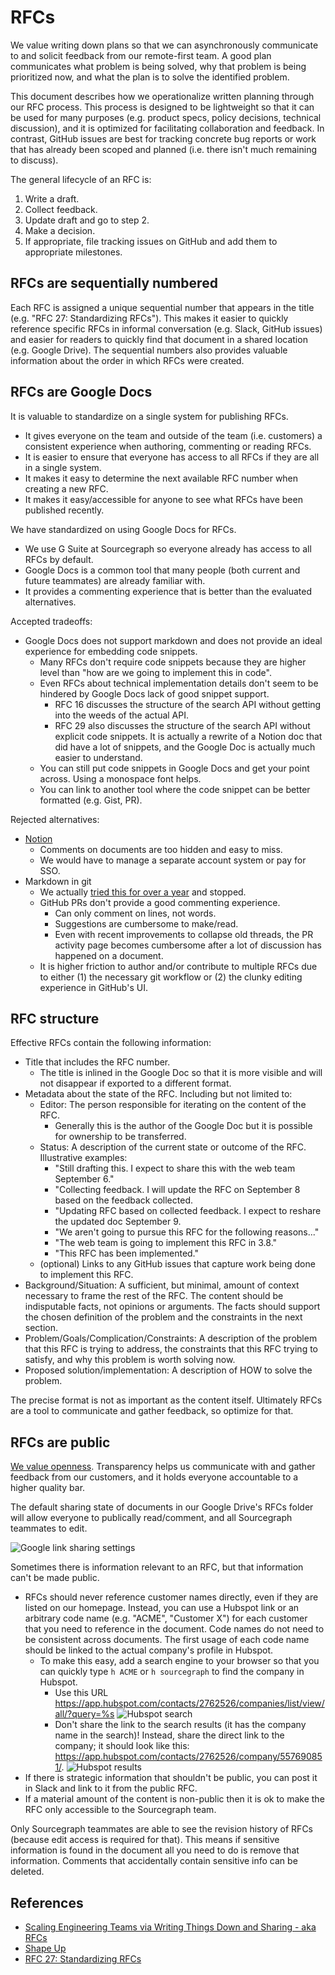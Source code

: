 # RFCs

We value writing down plans so that we can asynchronously communicate to and solicit feedback from our remote-first team. A good plan communicates what problem is being solved, why that problem is being prioritized now, and what the plan is to solve the identified problem.

This document describes how we operationalize written planning through our RFC process. This process is designed to be lightweight so that it can be used for many purposes (e.g. product specs, policy decisions, technical discussion), and it is optimized for facilitating collaboration and feedback. In contrast, GitHub issues are best for tracking concrete bug reports or work that has already been scoped and planned (i.e. there isn't much remaining to discuss).

The general lifecycle of an RFC is:

   1. Write a draft.
   2. Collect feedback.
   3. Update draft and go to step 2.
   4. Make a decision.
   5. If appropriate, file tracking issues on GitHub and add them to appropriate milestones.

## RFCs are sequentially numbered

Each RFC is assigned a unique sequential number that appears in the title (e.g. "RFC 27: Standardizing RFCs"). This makes it easier to quickly reference specific RFCs in informal conversation (e.g. Slack, GitHub issues) and easier for readers to quickly find that document in a shared location (e.g. Google Drive). The sequential numbers also provides valuable information about the order in which RFCs were created.

## RFCs are Google Docs

It is valuable to standardize on a single system for publishing RFCs.

- It gives everyone on the team and outside of the team (i.e. customers) a consistent experience when authoring, commenting or reading RFCs.
- It is easier to ensure that everyone has access to all RFCs if they are all in a single system.
- It makes it easy to determine the next available RFC number when creating a new RFC.
- It makes it easy/accessible for anyone to see what RFCs have been published recently.

We have standardized on using Google Docs for RFCs.

- We use G Suite at Sourcegraph so everyone already has access to all RFCs by default.
- Google Docs is a common tool that many people (both current and future teammates) are already familiar with.
- It provides a commenting experience that is better than the evaluated alternatives.

Accepted tradeoffs:

- Google Docs does not support markdown and does not provide an ideal experience for embedding code snippets.
  - Many RFCs don't require code snippets because they are higher level than "how are we going to implement this in code".
  - Even RFCs about technical implementation details don't seem to be hindered by Google Docs lack of good snippet support.
    - RFC 16 discusses the structure of the search API without getting into the weeds of the actual API.
    - RFC 29 also discusses the structure of the search API without explicit code snippets. It is actually a rewrite of a Notion doc that did have a lot of snippets, and the Google Doc is actually much easier to understand.
  - You can still put code snippets in Google Docs and get your point across. Using a monospace font helps.
  - You can link to another tool where the code snippet can be better formatted (e.g. Gist, PR).

Rejected alternatives:

- [Notion](https://www.notion.so)
  - Comments on documents are too hidden and easy to miss.
  - We would have to manage a separate account system or pay for SSO.
- Markdown in git
  - We actually [tried this for over a year](https://github.com/sourcegraph/docs-private) and stopped.
  - GitHub PRs don't provide a good commenting experience.
    - Can only comment on lines, not words.
    - Suggestions are cumbersome to make/read.
    - Even with recent improvements to collapse old threads, the PR activity page becomes cumbersome after a lot of discussion has happened on a document.
  - It is higher friction to author and/or contribute to multiple RFCs due to either (1) the necessary git workflow or (2) the clunky editing experience in GitHub's UI.

## RFC structure

Effective RFCs contain the following information:

- Title that includes the RFC number.
  - The title is inlined in the Google Doc so that it is more visible and will not disappear if exported to a different format.
- Metadata about the state of the RFC. Including but not limited to:
  - Editor: The person responsible for iterating on the content of the RFC.
    - Generally this is the author of the Google Doc but it is possible for ownership to be transferred.
  - Status: A description of the current state or outcome of the RFC. Illustrative examples:
    - "Still drafting this. I expect to share this with the web team September 6."
    - "Collecting feedback. I will update the RFC on September 8 based on the feedback collected.
    - "Updating RFC based on collected feedback. I expect to reshare the updated doc September 9.
    - "We aren't going to pursue this RFC for the following reasons..."
    - "The web team is going to implement this RFC in 3.8."
    - "This RFC has been implemented." 
  - (optional) Links to any GitHub issues that capture work being done to implement this RFC.
- Background/Situation: A sufficient, but minimal, amount of context necessary to frame the rest of the RFC. The content should be indisputable facts, not opinions or arguments. The facts should support the chosen definition of the problem and the constraints in the next section.
- Problem/Goals/Complication/Constraints: A description of the problem that this RFC is trying to address, the constraints that this RFC trying to satisfy, and why this problem is worth solving now.
- Proposed solution/implementation: A description of HOW to solve the problem.

The precise format is not as important as the content itself. Ultimately RFCs are a tool to communicate and gather feedback, so optimize for that.

## RFCs are public

[We value openness](https://docs.sourcegraph.com/dev/open_source_open_company). Transparency helps us communicate with and gather feedback from our customers, and it holds everyone accountable to a higher quality bar.

The default sharing state of documents in our Google Drive's RFCs folder will allow everyone to publically read/comment, and all Sourcegraph teammates to edit.

![Google link sharing settings](link-sharing.png)

Sometimes there is information relevant to an RFC, but that information can't be made public.

- RFCs should never reference customer names directly, even if they are listed on our homepage. Instead, you can use a Hubspot link  or an arbitrary code name (e.g. "ACME", "Customer X") for each customer that you need to reference in the document. Code names do not need to be consistent across documents. The first usage of each code name should be linked to the actual company's profile in Hubspot.
  - To make this easy, add a search engine to your browser so that you can quickly type `h ACME` or `h sourcegraph` to find the company in Hubspot.
    - Use this URL https://app.hubspot.com/contacts/2762526/companies/list/view/all/?query=%s
    ![Hubspot search](hubspot-search.png)
    - Don't share the link to the search results (it has the company name in the search)! Instead, share the direct link to the company; it should look like this: https://app.hubspot.com/contacts/2762526/company/557690851/.
    ![Hubspot results](hubspot-results.png)
- If there is strategic information that shouldn't be public, you can post it in Slack and link to it from the public RFC.
- If a material amount of the content is non-public then it is ok to make the RFC only accessible to the Sourcegraph team.

Only Sourcegraph teammates are able to see the revision history of RFCs (because edit access is required for that). This means if sensitive information is found in the document all you need to do is remove that information. Comments that accidentally contain sensitive info can be deleted.

## References

- [Scaling Engineering Teams via Writing Things Down and Sharing - aka RFCs](https://blog.pragmaticengineer.com/scaling-engineering-teams-via-writing-things-down-rfcs/)
- [Shape Up](https://basecamp.com/shapeup/0.1-foreword)
- [RFC 27: Standardizing RFCs](https://docs.google.com/document/d/1ym5c8G5JcrFf5s0QXJqQKBcZRziVAZZsxWdcUJ7Ukfw/edit?ts=5d77618b#)
